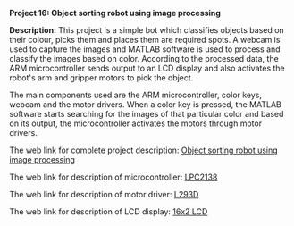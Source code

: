 __Project 16: Object sorting robot using image processing__

__Description:__
This project is a simple bot which classifies objects based on their colour, picks them and places them are required spots. A webcam is used to capture the images and MATLAB software is used to process and classify the images based on color. According to the processed data, the ARM microcontroller sends output to an LCD display and also activates the robot's arm and gripper motors to pick the object.

The main components used are the ARM microcontroller, color keys, webcam and the motor drivers. When a color key is pressed, the MATLAB software starts searching for the images of that particular color and based on its output, the microcontroller activates the motors through motor drivers.

The web link for complete project description: [Object sorting robot using image processing](http://academicscience.co.in/admin/resources/project/paper/f201607171468768115.pdf)

The web link for description of microcontroller: [LPC2138]()

The web link for description of motor driver: [L293D]()

The web link for description of LCD display: [16x2 LCD]()
